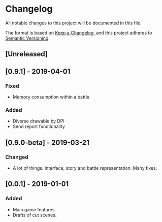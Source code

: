 # Changelog
All notable changes to this project will be documented in this file.

The format is based on [Keep a Changelog](https://keepachangelog.com/en/1.0.0/),
and this project adheres to [Semantic Versioning](https://semver.org/spec/v2.0.0.html).

## [Unreleased]

## [0.9.1] - 2019-04-01
### Fixed
- Memory consumption within a battle
### Added
- Diverse drawable by DPI
- Send report functionality

## [0.9.0-beta] - 2019-03-21
### Changed
- A lot of things. Interface, story and battle representation. Many fixes.


## [0.0.1] - 2019-01-01
### Added
- Main game features.
- Drafts of cut scenes.